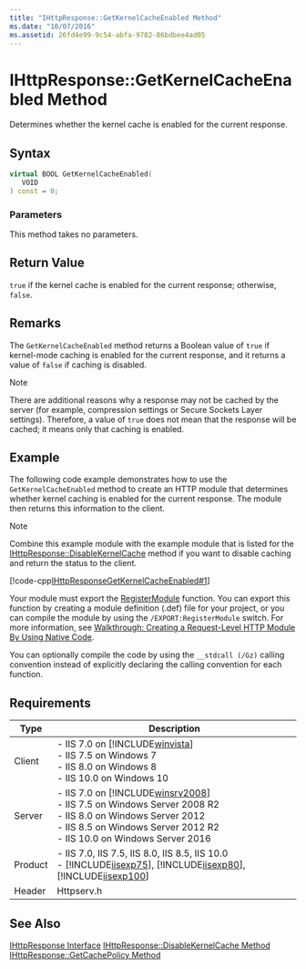```yaml
---
title: "IHttpResponse::GetKernelCacheEnabled Method"
ms.date: "10/07/2016"
ms.assetid: 26fd4e99-9c54-abfa-9782-86bdbee4ad05
---
```

# IHttpResponse::GetKernelCacheEnabled Method
Determines whether the kernel cache is enabled for the current response.  
  
## Syntax  
  
```cpp  
virtual BOOL GetKernelCacheEnabled(  
   VOID  
) const = 0;  
```  
  
### Parameters  
 This method takes no parameters.  
  
## Return Value  
 `true` if the kernel cache is enabled for the current response; otherwise, `false`.  
  
## Remarks  
 The `GetKernelCacheEnabled` method returns a Boolean value of `true` if kernel-mode caching is enabled for the current response, and it returns a value of `false` if caching is disabled.  
  
> [!NOTE]
>  There are additional reasons why a response may not be cached by the server (for example, compression settings or Secure Sockets Layer settings). Therefore, a value of `true` does not mean that the response will be cached; it means only that caching is enabled.  
  
## Example  
 The following code example demonstrates how to use the `GetKernelCacheEnabled` method to create an HTTP module that determines whether kernel caching is enabled for the current response. The module then returns this information to the client.  
  
> [!NOTE]
> Combine this example module with the example module that is listed for the [IHttpResponse::DisableKernelCache](../../web-development-reference/native-code-api-reference/ihttpresponse-disablekernelcache-method.md) method if you want to disable caching and return the status to the client.  
  
 [!code-cpp[IHttpResponseGetKernelCacheEnabled#1](../../../samples/snippets/cpp/VS_Snippets_IIS/IIS7/IHttpResponseGetKernelCacheEnabled/cpp/IHttpResponseGetKernelCacheEnabled.cpp#1)]  
  
 Your module must export the [RegisterModule](../../web-development-reference/native-code-api-reference/pfn-registermodule-function.md) function. You can export this function by creating a module definition (.def) file for your project, or you can compile the module by using the `/EXPORT:RegisterModule` switch. For more information, see [Walkthrough: Creating a Request-Level HTTP Module By Using Native Code](../../web-development-reference/native-code-development-overview/walkthrough-creating-a-request-level-http-module-by-using-native-code.md).  
  
 You can optionally compile the code by using the `__stdcall (/Gz)` calling convention instead of explicitly declaring the calling convention for each function.  
  
## Requirements  
  
|Type|Description|  
|----------|-----------------|  
|Client|-   IIS 7.0 on [!INCLUDE[winvista](../../wmi-provider/includes/winvista-md.md)]<br />-   IIS 7.5 on Windows 7<br />-   IIS 8.0 on Windows 8<br />-   IIS 10.0 on Windows 10|  
|Server|-   IIS 7.0 on [!INCLUDE[winsrv2008](../../wmi-provider/includes/winsrv2008-md.md)]<br />-   IIS 7.5 on Windows Server 2008 R2<br />-   IIS 8.0 on Windows Server 2012<br />-   IIS 8.5 on Windows Server 2012 R2<br />-   IIS 10.0 on Windows Server 2016|  
|Product|-   IIS 7.0, IIS 7.5, IIS 8.0, IIS 8.5, IIS 10.0<br />-   [!INCLUDE[iisexp75](../../web-development-reference/native-code-api-reference/includes/iisexp75-md.md)], [!INCLUDE[iisexp80](../../web-development-reference/native-code-api-reference/includes/iisexp80-md.md)], [!INCLUDE[iisexp100](../../web-development-reference/native-code-api-reference/includes/iisexp100-md.md)]|  
|Header|Httpserv.h|  
  
## See Also  
 [IHttpResponse Interface](../../web-development-reference/native-code-api-reference/ihttpresponse-interface.md)
 [IHttpResponse::DisableKernelCache Method](../../web-development-reference/native-code-api-reference/ihttpresponse-disablekernelcache-method.md)
 [IHttpResponse::GetCachePolicy Method](../../web-development-reference/native-code-api-reference/ihttpresponse-getcachepolicy-method.md)

